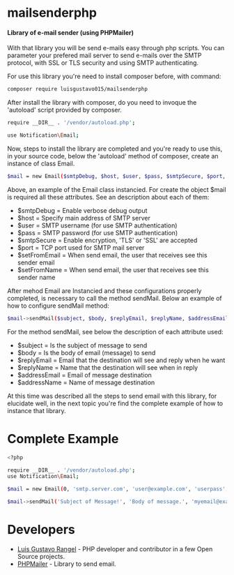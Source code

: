 # mailsenderphp

#### Library of e-mail sender (using PHPMailer)

With that library you will be send e-mails easy through php scripts. You can parameter your prefered mail server to send e-mails over the SMTP protocol, with  SSL or TLS security and using SMTP authenticating.

For use this library you're need to install composer before, with command:

```sh
composer require luisgustavo015/mailsenderphp
```

After install the library with composer, do you need to invoque the 'autoload' script provided by composer.

```sh
require __DIR__ . '/vendor/autoload.php';

use Notification\Email;
```

Now, steps to install the library are completed and you're ready to use this, in your source code, below the 'autoload' method of composer, create an instance of class Email.

```sh
$mail = new Email($smtpDebug, $host, $user, $pass, $smtpSecure, $port, $setFromEmail, $setFromName);
```

Above, an example of the Email class instancied. For create the object $mail is required all these attributes. See an description about each of them:

 - $smtpDebug = Enable verbose debug output
 - $host = Specify main address of SMTP server
 - $user = SMTP username (for use SMTP authentication)
 - $pass = SMTP password (for use SMTP authentication)
 - $smtpSecure = Enable encryption, 'TLS' or 'SSL' are accepted
 - $port = TCP port used for SMTP mail server
 - $setFromEmail = When send email, the user that receives see this sender email
 - $setFromName = When send email, the user that receives see this sender name

After mehod Email are Instancied and these configurations properly completed, is necessary to call the method sendMail. Below an example of how to configure sendMail method:

```sh
$mail->sendMail($subject, $body, $replyEmail, $replyName, $addressEmail, $addressName);
```

For the method sendMail, see below the description of each attribute used:

 - $subject = Is the subject of message to send
 - $body = Is the body of email (message) to send
 - $replyEmail = Email that the destination will see and reply when he want
 - $replyName = Name that the destination will see when in reply
 - $addressEmail = Email of message destination
 - $addressName = Name of message destination

At this time was described all the steps to send email with this library, for elucidate well, in the next topic you're find the complete example of how to instance that library. 

# Complete Example

```sh
<?php

require __DIR__ . '/vendor/autoload.php';
use Notification\Email;

$mail = new Email(0, 'smtp.server.com', 'user@example.com', 'userpass', 'SSL', '587', 'myemail@example.com', 'My Name');

$mail->sendMail('Subject of Message!', 'Body of message.', 'myemail@example.com', 'My Name', 'destination@mail.com', 'Destination Name');
```

# Developers

* [Luis Gustavo Rangel] - PHP developer and contributor in a few Open Source projects.
* [PHPMailer] - Library to send email.

 [Luis Gustavo Rangel]: <https://github.com/luisgustavo015>
 [PHPMailer]: <https://github.com/PHPMailer/PHPMailer>